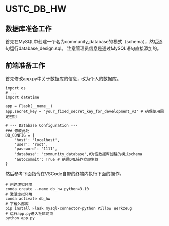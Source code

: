 # USTC_DB_HW
## 数据库准备工作
首先在MySQL中创建一个名为community_database的模式（schema），然后逐句运行database_design.sql。
注意管理员信息是通过MySQL语句直接添加的。

## 前端准备工作
首先修改app.py中关于数据库的信息，改为个人的数据库。
```
import os
# ...
import datetime

app = Flask(__name__)
app.secret_key = 'your_fixed_secret_key_for_development_v3' # 确保使用固定密钥

# --- Database Configuration ---
### 修改此处
DB_CONFIG = {
    'host': 'localhost',
    'user': 'root',
    'password': '1111',
    'database': 'community_database',#对应数据库创建的模式schema 
    'autocommit': True # 确保DML操作立即生效
}
```

然后参考下面指令在VSCode自带的终端内执行下面的操作。
```
# 创建虚拟环境
conda create --name db_hw python=3.10
# 激活虚拟环境
conda activate db_hw
# 下载外部库
pip install Flask mysql-connector-python Pillow Werkzeug
# 运行app.py进入社区网页
python app.py
```
